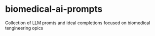 # biomedical-ai-prompts
Collection of LLM promts and ideal completions focused on biomedical tengineering opics
